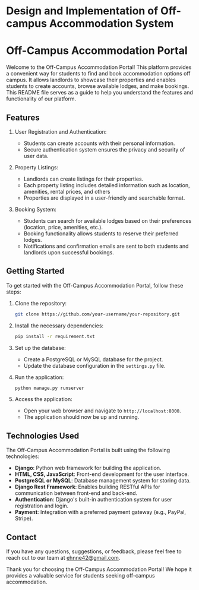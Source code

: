 # Design and Implementation of Off-campus Accommodation System

# Off-Campus Accommodation Portal

Welcome to the Off-Campus Accommodation Portal! This platform provides a convenient way for students to find and book accommodation options off campus. It allows landlords to showcase their properties and enables students to create accounts, browse available lodges, and make bookings. This README file serves as a guide to help you understand the features and functionality of our platform.

## Features

1. User Registration and Authentication:
   - Students can create accounts with their personal information.
   - Secure authentication system ensures the privacy and security of user data.

2. Property Listings:
   - Landlords can create listings for their properties.
   - Each property listing includes detailed information such as location, amenities, rental prices, and others
   - Properties are displayed in a user-friendly and searchable format.

3. Booking System:
   - Students can search for available lodges based on their preferences (location, price, amenities, etc.).
   - Booking functionality allows students to reserve their preferred lodges.
   - Notifications and confirmation emails are sent to both students and landlords upon successful bookings.


## Getting Started

To get started with the Off-Campus Accommodation Portal, follow these steps:

1. Clone the repository:
   ```bash
   git clone https://github.com/your-username/your-repository.git
   ```

2. Install the necessary dependencies:
   ```bash
   pip install -r requirement.txt
   ```

3. Set up the database:
   - Create a PostgreSQL or MySQL database for the project.
   - Update the database configuration in the `settings.py` file.

4. Run the application:
   ```bash
   python manage.py runserver
   ```

5. Access the application:
   - Open your web browser and navigate to `http://localhost:8000`.
   - The application should now be up and running.

## Technologies Used

The Off-Campus Accommodation Portal is built using the following technologies:

- **Django**: Python web framework for building the application.
- **HTML, CSS, JavaScript**: Front-end development for the user interface.
- **PostgreSQL or MySQL**: Database management system for storing data.
- **Django Rest Framework**: Enables building RESTful APIs for communication between front-end and back-end.
- **Authentication**: Django's built-in authentication system for user registration and login.
- **Payment**: Integration with a preferred payment gateway (e.g., PayPal, Stripe).

## Contact

If you have any questions, suggestions, or feedback, please feel free to reach out to our team at [ehnne42@gmail.com](mailto:ehnne42@gmail.com).

Thank you for choosing the Off-Campus Accommodation Portal! We hope it provides a valuable service for students seeking off-campus accommodation.
